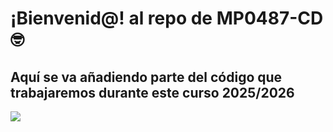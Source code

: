 # ¡Bienvenid@! al repo de MP0487-CD  🤓

## Aquí se va añadiendo parte del código que trabajaremos durante este curso 2025/2026


![](./Media/logo-insti-pequeno.jpg)
